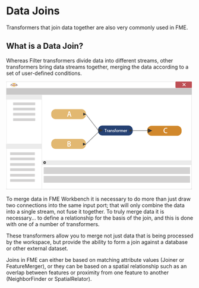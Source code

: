 # Data Joins #
Transformers that join data together are also very commonly used in FME.


## What is a Data Join? ##
Whereas Filter transformers divide data into different streams, other transformers bring data streams together, merging the data according to a set of user-defined conditions.

![](./Images/Img5.44.FeatureJoinDiagramHalfScale.png)

To merge data in FME Workbench it is necessary to do more than just draw two connections into the same input port; that will only combine the data into a single stream, not fuse it together. To truly merge data it is necessary... to define a relationship for the basis of the join, and this is done with one of a number of transformers.

These transformers allow you to merge not just data that is being processed by the workspace, but provide the ability to form a join against a database or other external dataset.

Joins in FME can either be based on matching attribute values (Joiner or FeatureMerger), or they can be based on a spatial relationship such as an overlap between features or proximity from one feature to another (NeighborFinder or SpatialRelator).
